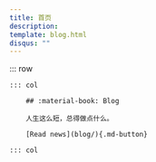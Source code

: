 ```yaml
---
title: 首页
description: 
template: blog.html
disqus: ""
---
```


<style>
    .md-typeset .cover {
        display: none;
    }
    .md-typeset .cover + hr {
        display: none;
    }
    .md-typeset h1,
    .md-typeset h2 {
        color: navy;
    }
</style>

::: row

    ::: col

        ## :material-book: Blog

        人生这么短，总得做点什么。

        [Read news](blog/){.md-button}

    ::: col